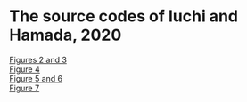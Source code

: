 # The source codes of Iuchi and Hamada, 2020

[Figures 2 and 3](/Figures2and3.R)  
[Figure 4](/Figure4/)  
[Figure 5 and 6](/Figure5and6/)  
[Figure 7](/Figure7.R)
